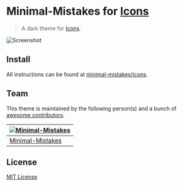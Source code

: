 # Minimal-Mistakes for [Icons](https://sw.kovidgoyal.net/kitty/)

> A dark theme for [Icons](https://sw.kovidgoyal.net/kitty/).

![Screenshot](https://raw.githubusercontent.com/minimal-mistakes/kitty/main/screenshot.png)

## Install

All instructions can be found at [minimal-mistakes/icons](https://minimalmistakes.org/apps/themes/icons).

## Team

This theme is maintained by the following person(s) and a bunch of [awesome contributors](https://github.com/minimal-mistakes/icons/graphs/contributors).

| [![Minimal-Mistakes](https://avatars.githubusercontent.com/u/99121492?s=125)](https://github.com/Minimal-Mistakes) |
| ------------------------------------------------------------------------------------------------------------------ |
| [Minimal-Mistakes](https://github.com/Minimal-Mistakes)                                                            |

## License

[MIT License](./LICENSE)
